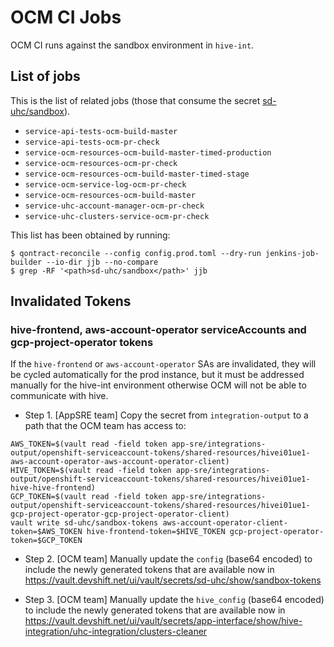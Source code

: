 # OCM CI Jobs

OCM CI runs against the sandbox environment in `hive-int`.

## List of jobs

This is the list of related jobs (those that consume the secret [sd-uhc/sandbox](https://vault.devshift.net/ui/vault/secrets/sd-uhc/show/sandbox)).

- `service-api-tests-ocm-build-master`
- `service-api-tests-ocm-pr-check`
- `service-ocm-resources-ocm-build-master-timed-production`
- `service-ocm-resources-ocm-pr-check`
- `service-ocm-resources-ocm-build-master-timed-stage`
- `service-ocm-service-log-ocm-pr-check`
- `service-ocm-resources-ocm-build-master`
- `service-uhc-account-manager-ocm-pr-check`
- `service-uhc-clusters-service-ocm-pr-check`

This list has been obtained by running:

```
$ qontract-reconcile --config config.prod.toml --dry-run jenkins-job-builder --io-dir jjb --no-compare
$ grep -RF '<path>sd-uhc/sandbox</path>' jjb
```

## Invalidated Tokens

### hive-frontend, aws-account-operator serviceAccounts and gcp-project-operator tokens

If the `hive-frontend` or `aws-account-operator` SAs are invalidated, they will be cycled automatically for the prod instance, but it must be addressed manually for the hive-int environment otherwise OCM will not be able to communicate with hive.

- Step 1. [AppSRE team] Copy the secret from `integration-output` to a path that the OCM team has access to:

```
AWS_TOKEN=$(vault read -field token app-sre/integrations-output/openshift-serviceaccount-tokens/shared-resources/hivei01ue1-aws-account-operator-aws-account-operator-client)
HIVE_TOKEN=$(vault read -field token app-sre/integrations-output/openshift-serviceaccount-tokens/shared-resources/hivei01ue1-hive-hive-frontend)
GCP_TOKEN=$(vault read -field token app-sre/integrations-output/openshift-serviceaccount-tokens/shared-resources/hivei01ue1-gcp-project-operator-gcp-project-operator-client)
vault write sd-uhc/sandbox-tokens aws-account-operator-client-token=$AWS_TOKEN hive-frontend-token=$HIVE_TOKEN gcp-project-operator-token=$GCP_TOKEN
```

- Step 2. [OCM team] Manually update the `config` (base64 encoded) to include the newly generated tokens that are available now in https://vault.devshift.net/ui/vault/secrets/sd-uhc/show/sandbox-tokens

- Step 3. [OCM team] Manually update the `hive_config` (base64 encoded) to include the newly generated tokens that are available now in https://vault.devshift.net/ui/vault/secrets/app-interface/show/hive-integration/uhc-integration/clusters-cleaner
